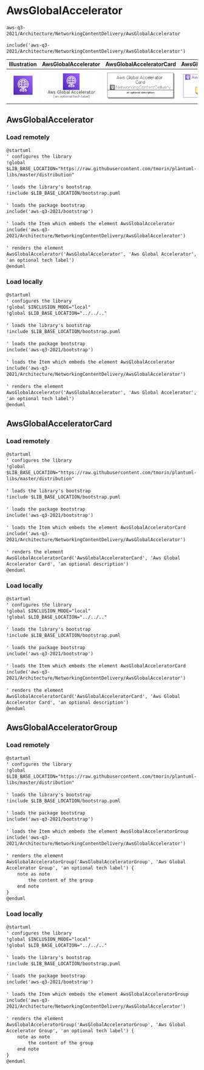 # AwsGlobalAccelerator


```text
aws-q3-2021/Architecture/NetworkingContentDelivery/AwsGlobalAccelerator
```

```text
include('aws-q3-2021/Architecture/NetworkingContentDelivery/AwsGlobalAccelerator')
```



| Illustration | AwsGlobalAccelerator | AwsGlobalAcceleratorCard | AwsGlobalAcceleratorGroup |
| :---: | :---: | :---: | :---: |
| ![illustration for Illustration](../../../aws-q3-2021/Architecture/NetworkingContentDelivery/AwsGlobalAccelerator.png) | ![illustration for AwsGlobalAccelerator](../../../aws-q3-2021/Architecture/NetworkingContentDelivery/AwsGlobalAccelerator.Local.png) | ![illustration for AwsGlobalAcceleratorCard](../../../aws-q3-2021/Architecture/NetworkingContentDelivery/AwsGlobalAcceleratorCard.Local.png) | ![illustration for AwsGlobalAcceleratorGroup](../../../aws-q3-2021/Architecture/NetworkingContentDelivery/AwsGlobalAcceleratorGroup.Local.png) |




## AwsGlobalAccelerator

### Load remotely
```plantuml
@startuml
' configures the library
!global $LIB_BASE_LOCATION="https://raw.githubusercontent.com/tmorin/plantuml-libs/master/distribution"

' loads the library's bootstrap
!include $LIB_BASE_LOCATION/bootstrap.puml

' loads the package bootstrap
include('aws-q3-2021/bootstrap')

' loads the Item which embeds the element AwsGlobalAccelerator
include('aws-q3-2021/Architecture/NetworkingContentDelivery/AwsGlobalAccelerator')

' renders the element
AwsGlobalAccelerator('AwsGlobalAccelerator', 'Aws Global Accelerator', 'an optional tech label')
@enduml
```

### Load locally
```plantuml
@startuml
' configures the library
!global $INCLUSION_MODE="local"
!global $LIB_BASE_LOCATION="../../.."

' loads the library's bootstrap
!include $LIB_BASE_LOCATION/bootstrap.puml

' loads the package bootstrap
include('aws-q3-2021/bootstrap')

' loads the Item which embeds the element AwsGlobalAccelerator
include('aws-q3-2021/Architecture/NetworkingContentDelivery/AwsGlobalAccelerator')

' renders the element
AwsGlobalAccelerator('AwsGlobalAccelerator', 'Aws Global Accelerator', 'an optional tech label')
@enduml
```

## AwsGlobalAcceleratorCard

### Load remotely
```plantuml
@startuml
' configures the library
!global $LIB_BASE_LOCATION="https://raw.githubusercontent.com/tmorin/plantuml-libs/master/distribution"

' loads the library's bootstrap
!include $LIB_BASE_LOCATION/bootstrap.puml

' loads the package bootstrap
include('aws-q3-2021/bootstrap')

' loads the Item which embeds the element AwsGlobalAcceleratorCard
include('aws-q3-2021/Architecture/NetworkingContentDelivery/AwsGlobalAccelerator')

' renders the element
AwsGlobalAcceleratorCard('AwsGlobalAcceleratorCard', 'Aws Global Accelerator Card', 'an optional description')
@enduml
```

### Load locally
```plantuml
@startuml
' configures the library
!global $INCLUSION_MODE="local"
!global $LIB_BASE_LOCATION="../../.."

' loads the library's bootstrap
!include $LIB_BASE_LOCATION/bootstrap.puml

' loads the package bootstrap
include('aws-q3-2021/bootstrap')

' loads the Item which embeds the element AwsGlobalAcceleratorCard
include('aws-q3-2021/Architecture/NetworkingContentDelivery/AwsGlobalAccelerator')

' renders the element
AwsGlobalAcceleratorCard('AwsGlobalAcceleratorCard', 'Aws Global Accelerator Card', 'an optional description')
@enduml
```

## AwsGlobalAcceleratorGroup

### Load remotely
```plantuml
@startuml
' configures the library
!global $LIB_BASE_LOCATION="https://raw.githubusercontent.com/tmorin/plantuml-libs/master/distribution"

' loads the library's bootstrap
!include $LIB_BASE_LOCATION/bootstrap.puml

' loads the package bootstrap
include('aws-q3-2021/bootstrap')

' loads the Item which embeds the element AwsGlobalAcceleratorGroup
include('aws-q3-2021/Architecture/NetworkingContentDelivery/AwsGlobalAccelerator')

' renders the element
AwsGlobalAcceleratorGroup('AwsGlobalAcceleratorGroup', 'Aws Global Accelerator Group', 'an optional tech label') {
    note as note
        the content of the group
    end note
}
@enduml
```

### Load locally
```plantuml
@startuml
' configures the library
!global $INCLUSION_MODE="local"
!global $LIB_BASE_LOCATION="../../.."

' loads the library's bootstrap
!include $LIB_BASE_LOCATION/bootstrap.puml

' loads the package bootstrap
include('aws-q3-2021/bootstrap')

' loads the Item which embeds the element AwsGlobalAcceleratorGroup
include('aws-q3-2021/Architecture/NetworkingContentDelivery/AwsGlobalAccelerator')

' renders the element
AwsGlobalAcceleratorGroup('AwsGlobalAcceleratorGroup', 'Aws Global Accelerator Group', 'an optional tech label') {
    note as note
        the content of the group
    end note
}
@enduml
```

